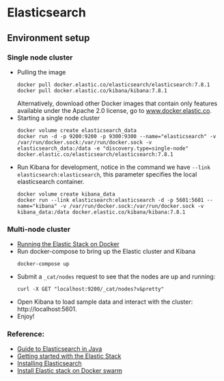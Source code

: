 # Elasticsearch

## Environment setup
### Single node cluster
- Pulling the image
    ```$xslt
    docker pull docker.elastic.co/elasticsearch/elasticsearch:7.8.1
    docker pull docker.elastic.co/kibana/kibana:7.8.1
    ```
  Alternatively, download other Docker images that contain only features available under the Apache 2.0 license, go to www.docker.elastic.co.
-  Starting a single node cluster
    ```$xslt
    docker volume create elasticsearch_data
    docker run -d -p 9200:9200 -p 9300:9300 --name="elasticsearch" -v /var/run/docker.sock:/var/run/docker.sock -v elasticsearch_data:/data -e "discovery.type=single-node" docker.elastic.co/elasticsearch/elasticsearch:7.8.1
    ```
- Run Kibana for development, notice in the command we have ```--link elasticsearch:elasticsearch```, this parameter specifies the local elasticsearch container. 
    ```$xslt
    docker volume create kibana_data
    docker run --link elasticsearch:elasticsearch -d -p 5601:5601 --name="kibana" -v /var/run/docker.sock:/var/run/docker.sock -v kibana_data:/data docker.elastic.co/kibana/kibana:7.8.1
    ```
  
### Multi-node cluster
- [Running the Elastic Stack on Docker](https://www.elastic.co/guide/en/elastic-stack-get-started/current/get-started-docker.html)
- Run docker-compose to bring up the Elastic cluster and Kibana
    ```$xslt
    docker-compose up
    ```   
- Submit a ```_cat/nodes``` request to see that the nodes are up and running:
    ```$xslt
    curl -X GET "localhost:9200/_cat/nodes?v&pretty"
    ```         
- Open Kibana to load sample data and interact with the cluster: http://localhost:5601.
- Enjoy!

### Reference: 
- [Guide to Elasticsearch in Java](https://www.baeldung.com/elasticsearch-java)
- [Getting started with the Elastic Stack](https://www.elastic.co/guide/en/elastic-stack-get-started/7.x/get-started-elastic-stack.html)
- [Installing Elasticsearch](https://www.elastic.co/guide/en/elasticsearch/reference/current/install-elasticsearch.html)
- [Install Elastic stack on Docker swarm](https://github.com/shazChaudhry/docker-elastic)

